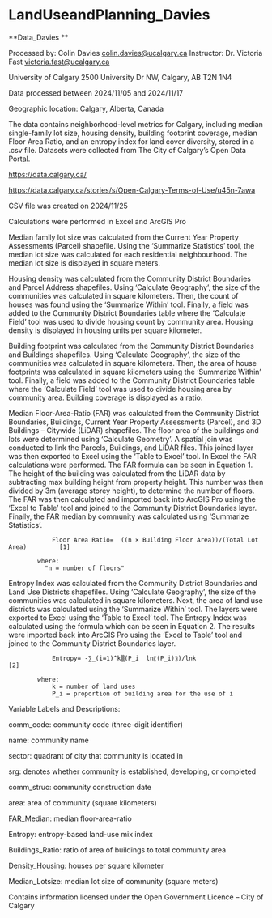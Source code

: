 # LandUseandPlanning_Davies
**Data_Davies **

Processed by: Colin Davies
              colin.davies@ucalgary.ca 
Instructor: Dr. Victoria Fast 
	          victoria.fast@ucalgary.ca 
           
University of Calgary 
2500 University Dr NW, Calgary, AB T2N 1N4

Data processed between 2024/11/05 and 2024/11/17

Geographic location: Calgary, Alberta, Canada
 
The data contains neighborhood-level metrics for Calgary, including median single-family lot size, housing density, building footprint coverage, median Floor Area Ratio, and an entropy index for land cover diversity, stored in a .csv file. Datasets were collected from The City of Calgary’s Open Data Portal. 

https://data.calgary.ca/

https://data.calgary.ca/stories/s/Open-Calgary-Terms-of-Use/u45n-7awa 

CSV file was created on 2024/11/25 

Calculations were performed in Excel and ArcGIS Pro

Median family lot size was calculated from the Current Year Property Assessments (Parcel) shapefile. Using the ‘Summarize Statistics’ tool, the median lot size was calculated for each residential neighbourhood. The median lot size is displayed in square meters. 

Housing density was calculated from the Community District Boundaries and Parcel Address shapefiles. Using ‘Calculate Geography’, the size of the communities was calculated in square kilometers. Then, the count of houses was found using the ‘Summarize Within’ tool. Finally, a field was added to the Community District Boundaries table where the ‘Calculate Field’ tool was used to divide housing count by community area. Housing density is displayed in housing units per square kilometer. 

Building footprint was calculated from the Community District Boundaries and Buildings shapefiles. Using ‘Calculate Geography’, the size of the communities was calculated in square kilometers. Then, the area of house footprints was calculated in square kilometers using the ‘Summarize Within’ tool. Finally, a field was added to the Community District Boundaries table where the ‘Calculate Field’ tool was used to divide housing area by community area. Building coverage is displayed as a ratio. 

Median Floor-Area-Ratio (FAR) was calculated from the Community District Boundaries, Buildings, Current Year Property Assessments (Parcel), and 3D Buildings – Citywide (LiDAR) shapefiles. The floor area of the buildings and lots were determined using ‘Calculate Geometry’. A spatial join was conducted to link the Parcels, Buildings, and LiDAR files. This joined layer was then exported to Excel using the ‘Table to Excel’ tool. In Excel the FAR calculations were performed. The FAR formula can be seen in Equation 1. The height of the building was calculated from the LiDAR data by subtracting max building height from property height. This number was then divided by 3m (average storey height), to determine the number of floors. The FAR was then calculated and imported back into ArcGIS Pro using the ‘Excel to Table’ tool and joined to the Community District Boundaries layer. Finally, the FAR median by community was calculated using ‘Summarize Statistics’. 

				Floor Area Ratio=  ((n × Building Floor Area))/(Total Lot Area)			[1] 
      
            where:
              "n = number of floors" 

Entropy Index was calculated from the Community District Boundaries and Land Use Districts shapefiles. Using ‘Calculate Geography’, the size of the communities was calculated in square kilometers. Next, the area of land use districts was calculated using the ‘Summarize Within’ tool. The layers were exported to Excel using the ‘Table to Excel’ tool. The Entropy Index was calculated using the formula which can be seen in Equation 2. The results were imported back into ArcGIS Pro using the ‘Excel to Table’ tool and joined to the Community District Boundaries layer. 

				Entropy= -∑_(i=1)^k▒(P_i  ln⁡〖(P_i)〗)/ln⁡k 					[2]
    
			where:
				k = number of land uses
				P_i = proportion of building area for the use of i

Variable Labels and Descriptions: 

comm_code: community code (three-digit identifier) 

name: community name

sector: quadrant of city that community is located in 

srg: denotes whether community is established, developing, or completed 

comm_struc: community construction date 

area: area of community (square kilometers) 

FAR_Median: median floor-area-ratio

Entropy: entropy-based land-use mix index

Buildings_Ratio: ratio of area of buildings to total community area 

Density_Housing: houses per square kilometer 

Median_Lotsize: median lot size of community (square meters)

Contains information licensed under the Open Government Licence – City of Calgary
